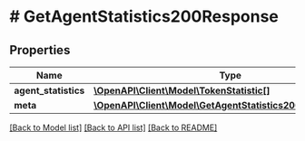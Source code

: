 # # GetAgentStatistics200Response

## Properties

Name | Type | Description | Notes
------------ | ------------- | ------------- | -------------
**agent_statistics** | [**\OpenAPI\Client\Model\TokenStatistic[]**](TokenStatistic.md) |  |
**meta** | [**\OpenAPI\Client\Model\GetAgentStatistics200ResponseMeta**](GetAgentStatistics200ResponseMeta.md) |  |

[[Back to Model list]](../../README.md#models) [[Back to API list]](../../README.md#endpoints) [[Back to README]](../../README.md)
